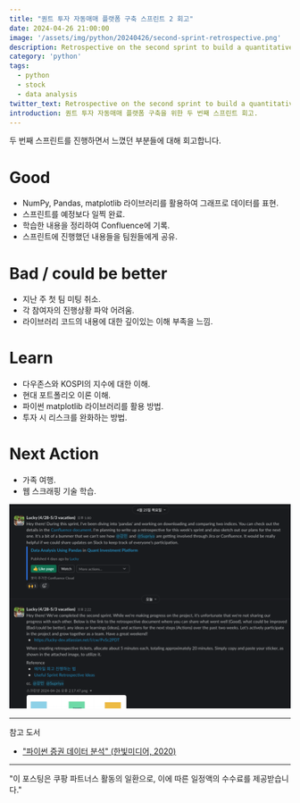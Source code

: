 ```yaml
---
title: "퀀트 투자 자동매매 플랫폼 구축 스프린트 2 회고"
date: 2024-04-26 21:00:00
image: '/assets/img/python/20240426/second-sprint-retrospective.png'
description: Retrospective on the second sprint to build a quantitative investment automated trading platform.
category: 'python'
tags:
  - python
  - stock
  - data analysis
twitter_text: Retrospective on the second sprint to build a quantitative investment automated trading platform.
introduction: 퀀트 투자 자동매매 플랫폼 구축을 위한 두 번째 스프린트 회고. 
---
```


두 번째 스프린트를 진행하면서 느꼈던 부분들에 대해 회고합니다.

# Good

- NumPy, Pandas, matplotlib 라이브러리를 활용하여 그래프로 데이터를 표현.
- 스프린트를 예정보다 일찍 완료.
- 학습한 내용을 정리하여 Confluence에 기록.
- 스프린트에 진행했던 내용들을 팀원들에게 공유.

# Bad / could be better

- 지난 주 첫 팀 미팅 취소.
- 각 참여자의 진행상황 파악 어려움.
- 라이브러리 코드의 내용에 대한 깊이있는 이해 부족을 느낌.

# Learn

- 다우존스와 KOSPI의 지수에 대한 이해.
- 현대 포트폴리오 이론 이해.
- 파이썬 matplotlib 라이브러리를 활용 방법.
- 투자 시 리스크를 완화하는 방법.

# Next Action

- 가족 여행.
- 웹 스크래핑 기술 학습.

![그림2.](/assets/img/python/20240426/communication-by-slack.png)



---

참고 도서

- ["파이썬 증권 데이터 분석" (한빛미디어, 2020)](https://link.coupang.com/a/bv6rZZ)

---


"이 포스팅은 쿠팡 파트너스 활동의 일환으로, 이에 따른 일정액의 수수료를 제공받습니다."
